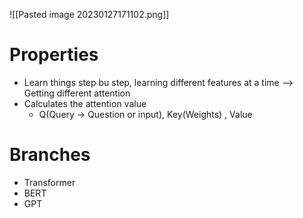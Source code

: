 ![[Pasted image 20230127171102.png]]

# Properties
- Learn things step bu step, learning different features at a time --> Getting different attention
- Calculates the attention value
	- Q(Query -> Question or input), Key(Weights) , Value

# Branches
- Transformer
- BERT
- GPT